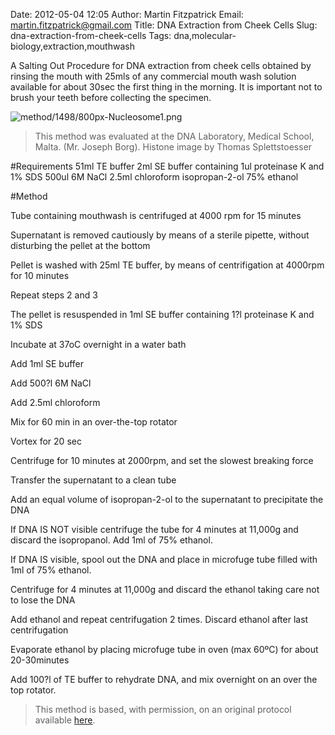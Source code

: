 Date: 2012-05-04 12:05
Author: Martin Fitzpatrick
Email: martin.fitzpatrick@gmail.com
Title: DNA Extraction from Cheek Cells
Slug: dna-extraction-from-cheek-cells
Tags: dna,molecular-biology,extraction,mouthwash

A Salting Out Procedure for DNA extraction from cheek cells obtained by rinsing the mouth with 25mls of any commercial mouth wash solution available for about 30sec the first thing in the morning. It is important not to brush your teeth before collecting the specimen.


![method/1498/800px-Nucleosome1.png](/images/method/1498/800px-Nucleosome1.png)



>This method was evaluated at the DNA Laboratory, Medical School, Malta. (Mr. Joseph Borg). Histone image by Thomas Splettstoesser


#Requirements
51ml TE buffer
2ml SE buffer containing 1ul proteinase K and 1% SDS
500ul 6M NaCl
2.5ml chloroform
isopropan-2-ol
75% ethanol

#Method

Tube containing mouthwash is centrifuged at 4000 rpm for 15 minutes



Supernatant is removed cautiously by means of a sterile pipette, without disturbing the pellet at the bottom



Pellet is washed with 25ml TE buffer, by means of centrifigation at 4000rpm for 10 minutes



Repeat steps 2 and 3



The pellet is resuspended in 1ml SE buffer containing 1?l proteinase K and 1% SDS



Incubate at 37oC overnight in a water bath



Add 1ml SE buffer



Add 500?l 6M NaCl



Add 2.5ml chloroform



Mix for 60 min in an over-the-top rotator



Vortex for 20 sec



Centrifuge for 10 minutes at 2000rpm, and set the slowest breaking force



Transfer the supernatant to a clean tube



Add an equal volume of isopropan-2-ol to the supernatant to precipitate the DNA



If DNA IS NOT visible centrifuge the tube for 4 minutes at 11,000g and discard the isopropanol. Add 1ml of 75% ethanol.

If DNA IS visible, spool out the DNA and place in microfuge tube filled with 1ml of 75% ethanol.



Centrifuge for 4 minutes at 11,000g and discard the ethanol taking care not to lose the DNA



Add ethanol and repeat centrifugation 2 times. Discard ethanol after last centrifugation



Evaporate ethanol by placing microfuge tube in oven (max 60ºC) for about 20-30minutes



Add 100?l of TE buffer to rehydrate DNA, and mix overnight on an over the top rotator. 







>This method is based, with permission, on an original protocol available [here](http://geneticslab.topcities.com/cheekcells.htm).

